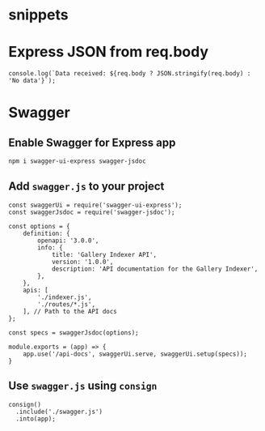 # snippets

# Express JSON from req.body

```node
console.log(`Data received: ${req.body ? JSON.stringify(req.body) : 'No data'}`);
```

# Swagger

## Enable Swagger for Express app

```bash
npm i swagger-ui-express swagger-jsdoc
```

## Add `swagger.js` to your project

```node
const swaggerUi = require('swagger-ui-express');
const swaggerJsdoc = require('swagger-jsdoc');

const options = {
    definition: {
        openapi: '3.0.0',
        info: {
            title: 'Gallery Indexer API',
            version: '1.0.0',
            description: 'API documentation for the Gallery Indexer',
        },
    },
    apis: [
        './indexer.js',
        './routes/*.js',
    ], // Path to the API docs
};

const specs = swaggerJsdoc(options);

module.exports = (app) => {
    app.use('/api-docs', swaggerUi.serve, swaggerUi.setup(specs));
}
```

## Use `swagger.js` using `consign`

```node
consign()
  .include('./swagger.js')
  .into(app);
```